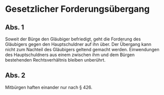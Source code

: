 # Gesetzlicher Forderungsübergang



## Abs. 1

 Soweit der Bürge den Gläubiger befriedigt, geht die Forderung des Gläubigers gegen den Hauptschuldner auf ihn über. Der Übergang kann nicht zum Nachteil des Gläubigers geltend gemacht werden. Einwendungen des Hauptschuldners aus einem zwischen ihm und dem Bürgen bestehenden Rechtsverhältnis bleiben unberührt.

## Abs. 2

 Mitbürgen haften einander nur nach § 426. 


